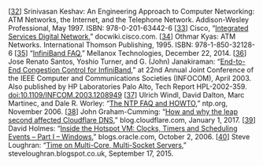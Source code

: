 [[32](ch08.html#Keshav1997wb-marker)] Srinivasan Keshav: An Engineering Approach
to Computer Networking: ATM Networks, the Internet, and the Telephone Network.
Addison-Wesley Professional, May 1997. ISBN: 978-0-201-63442-6 [[33](ch08.html#CiscoISDN-marker)] Cisco, “[Integrated
Services Digital Network](http://docwiki.cisco.com/wiki/Integrated_Services_Digital_Network),” docwiki.cisco.com. [[34](ch08.html#Kyas1995ug-marker)] Othmar Kyas: ATM Networks.
International Thomson Publishing, 1995. ISBN: 978-1-850-32128-6 [[35](ch08.html#Mellanox2014ux-marker)] “[InfiniBand
FAQ](http://www.mellanox.com/related-docs/whitepapers/InfiniBandFAQ_FQ_100.pdf),” Mellanox Technologies, December 22, 2014. [[36](ch08.html#Santos2003ci-marker)] Jose Renato Santos, Yoshio Turner, and G. (John) Janakiraman:
“[End-to-End Congestion Control
for InfiniBand](http://www.hpl.hp.com/techreports/2002/HPL-2002-359.pdf),” at 22nd Annual Joint Conference of the IEEE Computer and
Communications Societies (INFOCOM), April 2003. Also published by HP Laboratories Palo
Alto, Tech Report HPL-2002-359.
[doi:10.1109/INFCOM.2003.1208949](http://dx.doi.org/10.1109/INFCOM.2003.1208949) [[37](ch08.html#Windl2006uo-marker)] Ulrich Windl, David Dalton, Marc Martinec, and Dale R. Worley:
“[The NTP FAQ and HOWTO](http://www.ntp.org/ntpfaq/NTP-a-faq.htm),” ntp.org,
November 2006. [[38](ch08.html#GrahamCumming2017db-marker)] John Graham-Cumming:
“[How and
why the leap second affected Cloudflare DNS](https://blog.cloudflare.com/how-and-why-the-leap-second-affected-cloudflare-dns/),” blog.cloudflare.com, January 1, 2017. [[39](ch08.html#Holmes2006uj-marker)] David Holmes:
“[Inside the
Hotspot VM: Clocks, Timers and Scheduling Events – Part I – Windows](https://blogs.oracle.com/dholmes/entry/inside_the_hotspot_vm_clocks),” blogs.oracle.com,
October 2, 2006. [[40](ch08.html#Loughran2015wi-marker)] Steve Loughran:
“[Time
on Multi-Core, Multi-Socket Servers](http://steveloughran.blogspot.co.uk/2015/09/time-on-multi-core-multi-socket-servers.html),” steveloughran.blogspot.co.uk, September 17, 2015.